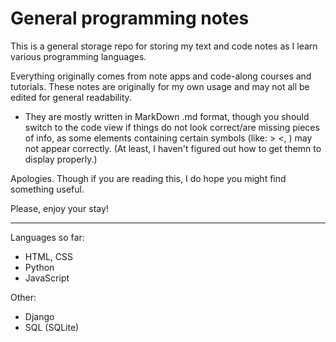# General programming notes

This is a general storage repo for storing my text and code notes as I learn various programming languages. 

Everything originally comes from note apps and code-along courses and tutorials. These notes are originally for my own usage and may not all be edited for general readability. 

- They are mostly written in MarkDown .md format, though you should switch to the code view if things do not look correct/are missing pieces of info, as some elements containing certain symbols (like: > <, <head>) may not appear correctly. (At least, I haven't figured out how to get themn to display properly.)

Apologies. Though if you are reading this, I do hope you might find something useful. 

Please, enjoy your stay!

--------------------
Languages so far:
- HTML, CSS
- Python
- JavaScript

Other:
- Django
- SQL (SQLite)
